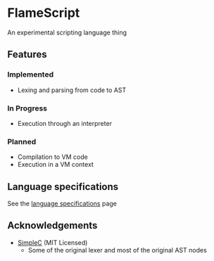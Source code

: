 
# FlameScript

An experimental scripting language thing

## Features

### Implemented

- Lexing and parsing from code to AST

### In Progress

- Execution through an interpreter

### Planned

- Compilation to VM code
- Execution in a VM context

## Language specifications

See the [language specifications](langspecs.md) page

## Acknowledgements

- [SimpleC](https://github.com/nrother/simple-c) (MIT Licensed)
    - Some of the original lexer and most of the original AST nodes
